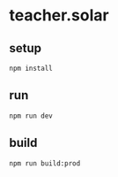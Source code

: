# teacher.solar

## setup

```shell
npm install
```

## run

```shell
npm run dev
```

## build

```shell
npm run build:prod
```
